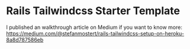 # Rails Tailwindcss Starter Template

I published an walkthrough article on Medium if you want to know more:
https://medium.com/@stefanmostert/rails-tailwindcss-setup-on-heroku-8a8d787586eb
